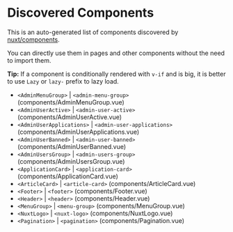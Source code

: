 # Discovered Components

This is an auto-generated list of components discovered by [nuxt/components](https://github.com/nuxt/components).

You can directly use them in pages and other components without the need to import them.

**Tip:** If a component is conditionally rendered with `v-if` and is big, it is better to use `Lazy` or `lazy-` prefix to lazy load.

- `<AdminMenuGroup>` | `<admin-menu-group>` (components/AdminMenuGroup.vue)
- `<AdminUserActive>` | `<admin-user-active>` (components/AdminUserActive.vue)
- `<AdminUserApplications>` | `<admin-user-applications>` (components/AdminUserApplications.vue)
- `<AdminUserBanned>` | `<admin-user-banned>` (components/AdminUserBanned.vue)
- `<AdminUsersGroup>` | `<admin-users-group>` (components/AdminUsersGroup.vue)
- `<ApplicationCard>` | `<application-card>` (components/ApplicationCard.vue)
- `<ArticleCard>` | `<article-card>` (components/ArticleCard.vue)
- `<Footer>` | `<footer>` (components/Footer.vue)
- `<Header>` | `<header>` (components/Header.vue)
- `<MenuGroup>` | `<menu-group>` (components/MenuGroup.vue)
- `<NuxtLogo>` | `<nuxt-logo>` (components/NuxtLogo.vue)
- `<Pagination>` | `<pagination>` (components/Pagination.vue)
